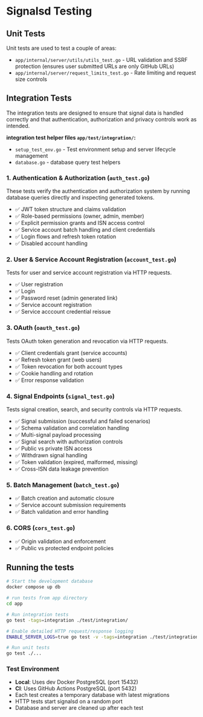 # Signalsd Testing

## Unit Tests 

Unit tests are used to test a couple of areas:
- `app/internal/server/utils/utils_test.go` - URL validation and SSRF protection (ensures user submitted URLs are only GitHub URLs)
- `app/internal/server/request_limits_test.go` - Rate limiting and request size controls

## Integration Tests

The integration tests are designed to ensure that signal data is handled correctly and that authentication, authorization and privacy controls work as intended.

**integration test helper files `app/test/integration/`:**

- `setup_test_env.go` - Test environment setup and server lifecycle management
- `database.go` - database query test helpers

### 1. Authentication & Authorization (`auth_test.go`)

These tests verify the authentication and authorization system by running database queries directly and inspecting generated tokens.

- ✅ JWT token structure and claims validation
- ✅ Role-based permissions (owner, admin, member)
- ✅ Explicit permission grants and ISN access control
- ✅ Service account batch handling and client credentials
- ✅ Login flows and refresh token rotation
- ✅ Disabled account handling


### 2. User & Service Account Registration (`account_test.go`)
Tests for user and service account registration via HTTP requests.

- ✅ User registration 
- ✅ Login 
- ✅ Password reset (admin generated link)
- ✅ Service account registration
- ✅ Service acccount credential reissue

### 3. OAuth (`oauth_test.go`)
Tests OAuth token generation and revocation via HTTP requests.

- ✅ Client credentials grant (service accounts)
- ✅ Refresh token grant (web users)
- ✅ Token revocation for both account types
- ✅ Cookie handling and rotation
- ✅ Error response validation

### 4. Signal Endpoints (`signal_test.go`)

Tests signal creation, search, and security controls via HTTP requests.

- ✅ Signal submission (successful and failed scenarios)
- ✅ Schema validation and correlation handling
- ✅ Multi-signal payload processing
- ✅ Signal search with authorization controls
- ✅ Public vs private ISN access
- ✅ Withdrawn signal handling
- ✅ Token validation (expired, malformed, missing)
- ✅ Cross-ISN data leakage prevention


### 5. Batch Management (`batch_test.go`)

- ✅ Batch creation and automatic closure
- ✅ Service account submission requirements
- ✅ Batch validation and error handling

### 6. CORS (`cors_test.go`)

- ✅ Origin validation and enforcement
- ✅ Public vs protected endpoint policies

## Running the tests
```bash
# Start the development database
docker compose up db

# run tests from app directory
cd app

# Run integration tests
go test -tags=integration ./test/integration/

# Enable detailed HTTP request/response logging
ENABLE_SERVER_LOGS=true go test -v -tags=integration ./test/integration/

# Run unit tests
go test ./...
```

### Test Environment
- **Local**: Uses dev Docker PostgreSQL (port 15432)
- **CI**: Uses GitHub Actions PostgreSQL (port 5432)
- Each test creates a temporary database with latest migrations
- HTTP tests start signalsd on a random port
- Database and server are cleaned up after each test
